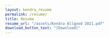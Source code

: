 ```yaml
---
layout: kendra_resume
permalink: /resume/
title: Resume
resume_url: "/assets/Kendra Allgood 2021.pdf"
download_button_text: "[Download]"
---
```

